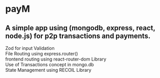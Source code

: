 # payM
<h2> A simple app using (mongodb, express, react, node.js) for p2p transactions and payments. </h2>  
Zod for input Validation <br/>
File Routing using express.router() <br/>
frontend routing using react-router-dom Library <br/>
Use of Transactions concept in mongo.db <br/>
State Management using RECOIL Library <br/>
